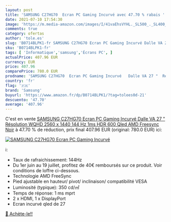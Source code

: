 ```yaml
---
layout: post
title: 'SAMSUNG C27HG70  Ecran PC Gaming Incurvé avec 47.70 % rabais '
date: 2021-07-10 17:54:30
image: 'https://m.media-amazon.com/images/I/41vaEhsVYHL._SL500_._SL400_.jpg'
comments: true
category: ofertas
author: 'tole.es'
slug: 'B0714BLPK1-fr SAMSUNG C27HG70 Ecran PC Gaming Incurvé Dalle VA 27 "...'
sku: 'B0714BLPK1-fr'
tags: [ 'Informatique','samsung','Écrans PC', ]
actualPrice: 407.96 EUR
currency: EUR
price: 407.96
comparePrice: 780.0 EUR
prodname: 'SAMSUNG C27HG70  Ecran PC Gaming Incurvé   Dalle VA 27 "  Résolution WQHD  2560 x 1440   144 Hz  1ms  HDR 600  Qled  AMD Freesync  Noir'
country: 'fr'
flag: '🇫🇷'
brand: 'Samsung'
buyurl: 'https://www.amazon.fr/dp/B0714BLPK1/?tag=tolees0d-21'
descuento: '47.70'
average: '407.96'
---
```


C'est en vente [SAMSUNG C27HG70  Ecran PC Gaming Incurvé   Dalle VA 27 "  Résolution WQHD  2560 x 1440   144 Hz  1ms  HDR 600  Qled  AMD Freesync  Noir](https://www.amazon.fr/dp/B0714BLPK1/?tag=tolees0d-21)  à  47.70 % de réduction, prix final  407.96 EUR (original: 780.0 EUR) ici:

[![SAMSUNG C27HG70  Ecran PC Gaming Incurvé](https://m.media-amazon.com/images/I/41vaEhsVYHL._SL500_._SL400_.jpg)](https://www.amazon.fr/dp/B0714BLPK1/?tag=tolees0d-21)

ℹ️:

- Taux de rafraichissement: 144Hz
- Du 1er juin au 19 juillet, profitez de 40€ remboursés sur ce produit. Voir conditions de loffre ci-dessous.
- Technologie AMD FreeSync
- Pied ajustable en hauteur/ pivot/ inclinaison/ compatibilité VESA
- Luminosité (typique): 350 cd/㎡
- Temps de réponse: 1 ms mprt
- 2 x HDMI, 1 x DisplayPort
- Ecran incurvé qled de 27

[🛒 Achète-le!!](https://www.amazon.fr/dp/B0714BLPK1/?tag=tolees0d-21)
